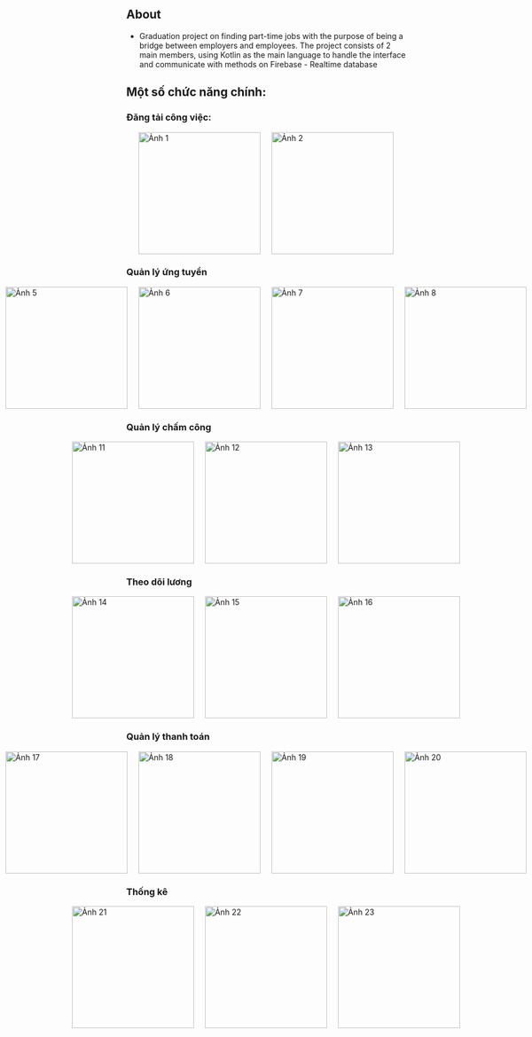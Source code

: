 ## About
- Graduation project on finding part-time jobs with the purpose of being a bridge between employers and employees. The project consists of 2 main members, using Kotlin as the main language to handle the interface and communicate with methods on Firebase - Realtime database

## Một số chức năng chính:
### Đăng tải công việc:
<div style="display: flex; justify-content: center; gap: 20px;">
  <img src="https://github.com/user-attachments/assets/b3adb57a-a4b8-48c1-a0de-6676d540d355" alt="Ảnh 1" width="220" />
  <img src="https://github.com/user-attachments/assets/2ee7bbbf-b6bf-424b-a38a-6414c3328875" alt="Ảnh 2" width="220" />
</div>


### Quản lý ứng tuyển 
<div style="display: flex; justify-content: center; gap: 20px;">
    <img src="https://github.com/user-attachments/assets/a49e6d20-76c4-4788-90b3-12d2debcc755" alt="Ảnh 3" width="220" style="display: block; margin: 0 auto;" />
    <img src="https://github.com/user-attachments/assets/b8300672-be27-4af0-a1e3-7c58f63efefd" alt="Ảnh 4" width="220" style="display: block; margin: 0 auto;" />
    <img src="https://github.com/user-attachments/assets/b213c323-e569-4f67-bde3-1b4a5ffd9af4" alt="Ảnh 5" width="220" style="display: block; margin: 0 auto;" />
    <img src="https://github.com/user-attachments/assets/ac3328d0-c831-413e-87b4-cfcb0c3774c4" alt="Ảnh 6" width="220" style="display: block; margin: 0 auto;" />
    <img src="https://github.com/user-attachments/assets/fbc8dd8d-920d-4091-abb9-e439c2db6e26" alt="Ảnh 7" width="220" style="display: block; margin: 0 auto;" />
    <img src="https://github.com/user-attachments/assets/82a65be7-df34-4bc0-9446-a247403187a3" alt="Ảnh 8" width="220" style="display: block; margin: 0 auto;" />
    <img src="https://github.com/user-attachments/assets/85d8f7a8-ff02-4b50-9e66-78068aabea76" alt="Ảnh 9" width="220" style="display: block; margin: 0 auto;" />
    <img src="https://github.com/user-attachments/assets/19c9f145-b38f-493e-b2bb-47b27110b325" alt="Ảnh 10" width="220" style="display: block; margin: 0 auto;" />
</div>

### Quản lý chấm công
<div style="display: flex; justify-content: center; gap: 20px;">
    <img src="https://github.com/user-attachments/assets/4fadadff-3501-413c-9d08-7469130e08f6" alt="Ảnh 11" width="220" style="display: block; margin: 0 auto;" />
    <img src="https://github.com/user-attachments/assets/44725151-ae68-4fde-9345-7326607e72ec" alt="Ảnh 12" width="220" style="display: block; margin: 0 auto;" />
    <img src="https://github.com/user-attachments/assets/c6a9f28d-f624-48a2-a5c4-57d0bfafe98a" alt="Ảnh 13" width="220" style="display: block; margin: 0 auto;" />
</div>

### Theo dõi lương
<div style="display: flex; justify-content: center; gap: 20px;">
    <img src="https://github.com/user-attachments/assets/a460a422-1c73-43f3-b89c-5ef85ad01fef" alt="Ảnh 14" width="220" style="display: block; margin: 0 auto;" />
    <img src="https://github.com/user-attachments/assets/e0321960-fcdf-4b25-9dd1-7ee9c0602e48" alt="Ảnh 15" width="220" style="display: block; margin: 0 auto;" />
    <img src="https://github.com/user-attachments/assets/7ea94b21-857e-4763-b363-8d685f6e39bc" alt="Ảnh 16" width="220" style="display: block; margin: 0 auto;" />
</div>

### Quản lý thanh toán
<div style="display: flex; justify-content: center; gap: 20px;">
    <img src="https://github.com/user-attachments/assets/8f197048-8d74-478b-9c63-33e3236d87ea" alt="Ảnh 17" width="220" style="display: block; margin: 0 auto;" />
    <img src="https://github.com/user-attachments/assets/e674579c-62ee-4634-a270-0b393dbd973c" alt="Ảnh 18" width="220" style="display: block; margin: 0 auto;" />
    <img src="https://github.com/user-attachments/assets/54f25edc-7a21-49ad-8bda-a1d2a12a5cd3" alt="Ảnh 19" width="220" style="display: block; margin: 0 auto;" />
    <img src="https://github.com/user-attachments/assets/c6b32683-fdb1-418d-9467-2785edce3b70" alt="Ảnh 20" width="220" style="display: block; margin: 0 auto;" />
</div>

### Thống kê
<div style="display: flex; justify-content: center; gap: 20px;">
    <img src="https://github.com/user-attachments/assets/5d06fa15-77e6-4dc0-85ea-9ef38f82384f" alt="Ảnh 21" width="220" style="display: block; margin: 0 auto;" />
    <img src="https://github.com/user-attachments/assets/410653b8-a656-46df-b78f-f3662dadba3a" alt="Ảnh 22" width="220" style="display: block; margin: 0 auto;" />
    <img src="https://github.com/user-attachments/assets/2bba4556-8082-40a4-bbc9-65e6d121381c" alt="Ảnh 23" width="220" style="display: block; margin: 0 auto;" />
</div>

